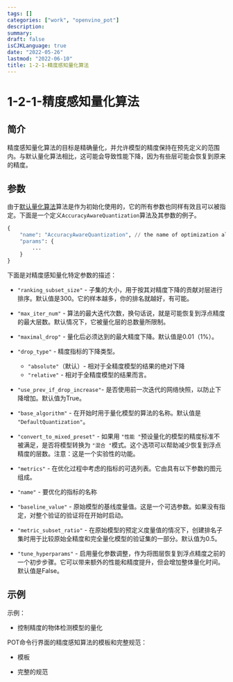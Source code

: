 ```yaml
---
tags: []
categories: ["work", "openvino_pot"]
description:
summary:
draft: false
isCJKLanguage: true
date: "2022-05-26"
lastmod: "2022-06-10"
title: 1-2-1-精度感知量化算法
---
```


# 1-2-1-精度感知量化算法

## 简介

精度感知量化算法的目标是精确量化，并允许模型的精度保持在预先定义的范围内。与默认量化算法相比，这可能会导致性能下降，因为有些层可能会恢复到原来的精度。

## 参数

由于[默认量化算法](1-1-1_默认量化算法.md)算法是作为初始化使用的，它的所有参数也同样有效且可以被指定。下面是一个定义`AccuracyAwareQuantization`算法及其参数的例子。

```python
{
    "name": "AccuracyAwareQuantization", // the name of optimization algorithm
    "params": {
        ...
    }
}
```

下面是对精度感知量化特定参数的描述：

- `"ranking_subset_size"` - 子集的大小，用于按其对精度下降的贡献对层进行排序。默认值是300。它的样本越多，你的排名就越好，有可能。

- `"max_iter_num"` - 算法的最大迭代次数，换句话说，就是可能恢复到浮点精度的最大层数。默认情况下，它被量化层的总数量所限制。

- `"maximal_drop"` - 量化后必须达到的最大精度下降。默认值是0.01（1%）。

- `"drop_type"` - 精度指标的下降类型。
	- `"absolute"`（默认）- 相对于全精度模型的结果的绝对下降
	- `"relative"` - 相对于全精度模型的结果而言。

- `"use_prev_if_drop_increase"`- 是否使用前一次迭代的网络快照，以防止下降增加。默认值为True。

- `"base_algorithm"` - 在开始时用于量化模型的算法的名称。默认值是 `"DefaultQuantization"`。

- `"convert_to_mixed_preset"` - 如果用 `"性能 "`预设量化的模型的精度标准不被满足，是否将模型转换为 `"混合 "`模式。这个选项可以帮助减少恢复到浮点精度的层数。注意：这是一个实验性的功能。

- `"metrics"` - 在优化过程中考虑的指标的可选列表。它由具有以下参数的图元组成。

- `"name"` - 要优化的指标的名称

- `"baseline_value"` - 原始模型的基线度量值。这是一个可选参数。如果没有指定，对整个验证的验证将在开始时启动。

- `"metric_subset_ratio"` - 在原始模型的预定义度量值的情况下，创建排名子集时用于比较原始全精度和完全量化模型的验证集的一部分。默认值为0.5。

- `"tune_hyperparams"` - 启用量化参数调整，作为将图层恢复到浮点精度之前的一个初步步骤。它可以带来额外的性能和精度提升，但会增加整体量化时间。默认值是False。

## 示例

示例：

- 控制精度的物体检测模型的量化

POT命令行界面的精度感知算法的模板和完整规范：

- 模板

- 完整的规范
